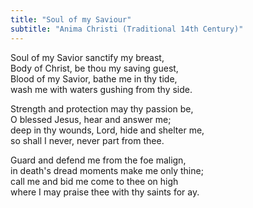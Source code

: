```yaml
---
title: "Soul of my Saviour"
subtitle: "Anima Christi (Traditional 14th Century)"
---
```


Soul of my Savior sanctify my breast,  
Body of Christ, be thou my saving guest,  
Blood of my Savior, bathe me in thy tide,  
wash me with waters gushing from thy side.

Strength and protection may thy passion be,  
O blessed Jesus, hear and answer me;  
deep in thy wounds, Lord, hide and shelter me,  
so shall I never, never part from thee.

Guard and defend me from the foe malign,  
in death's dread moments make me only thine;  
call me and bid me come to thee on high  
where I may praise thee with thy saints for ay.